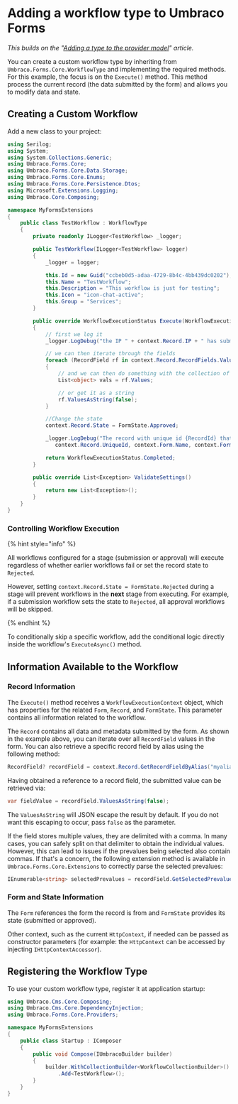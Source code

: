 # Adding a workflow type to Umbraco Forms

*This builds on the "[Adding a type to the provider model](adding-a-type.md)" article.*

You can create a custom workflow type by inheriting from `Umbraco.Forms.Core.WorkflowType` and implementing the required methods. For this example, the focus is on the `Execute()` method. This method process the current record (the data submitted by the form) and allows you to modify data and state.

## Creating a Custom Workflow

Add a new class to your project:

```csharp
using Serilog;
using System;
using System.Collections.Generic;
using Umbraco.Forms.Core;
using Umbraco.Forms.Core.Data.Storage;
using Umbraco.Forms.Core.Enums;
using Umbraco.Forms.Core.Persistence.Dtos;
using Microsoft.Extensions.Logging;
using Umbraco.Core.Composing;

namespace MyFormsExtensions
{
    public class TestWorkflow : WorkflowType
    {
        private readonly ILogger<TestWorkflow> _logger;

        public TestWorkflow(ILogger<TestWorkflow> logger)
        {
            _logger = logger;

            this.Id = new Guid("ccbeb0d5-adaa-4729-8b4c-4bb439dc0202");
            this.Name = "TestWorkflow";
            this.Description = "This workflow is just for testing";
            this.Icon = "icon-chat-active";
            this.Group = "Services";
        }

        public override WorkflowExecutionStatus Execute(WorkflowExecutionContext context)
        {
            // first we log it
            _logger.LogDebug("the IP " + context.Record.IP + " has submitted a record");

            // we can then iterate through the fields
            foreach (RecordField rf in context.Record.RecordFields.Values)
            {
                // and we can then do something with the collection of values on each field
                List<object> vals = rf.Values;

                // or get it as a string
                rf.ValuesAsString(false);
            }

            //Change the state
            context.Record.State = FormState.Approved;

            _logger.LogDebug("The record with unique id {RecordId} that was submitted via the Form {FormName} with id {FormId} has been changed to {RecordState} state",
               context.Record.UniqueId, context.Form.Name, context.Form.Id, "approved");

            return WorkflowExecutionStatus.Completed;
        }

        public override List<Exception> ValidateSettings()
        {
            return new List<Exception>();
        }
    }
}
```

### Controlling Workflow Execution

{% hint style="info" %}

All workflows configured for a stage (submission or approval) will execute regardless of whether earlier workflows fail or set the record state to `Rejected`.

However, setting `context.Record.State = FormState.Rejected` during a stage will prevent workflows in the **next** stage from executing. For example, if a submission workflow sets the state to `Rejected`, all approval workflows will be skipped.

{% endhint %}

To conditionally skip a specific workflow, add the conditional logic directly inside the workflow's `ExecuteAsync()` method.

## Information Available to the Workflow

### Record Information

The `Execute()` method receives a `WorkflowExecutionContext` object, which has properties for the related `Form`, `Record`, and `FormState`.  This parameter contains all information related to the workflow.

The `Record` contains all data and metadata submitted by the form.  As shown in the example above, you can iterate over all `RecordField` values in the form. You can also retrieve a specific record field by alias using the following method:

```csharp
RecordField? recordField = context.Record.GetRecordFieldByAlias("myalias");
```

Having obtained a reference to a record field, the submitted value can be retrieved via:

```csharp
var fieldValue = recordField.ValuesAsString(false);
```

The `ValuesAsString` will JSON escape the result by default. If you do not want this escaping to occur, pass `false` as the parameter.

If the field stores multiple values, they are delimited with a comma. In many cases, you can safely split on that delimiter to obtain the individual values. However, this can lead to issues if the prevalues being selected also contain commas. If that's a concern, the following extension method is available in `Umbraco.Forms.Core.Extensions` to correctly parse the selected prevalues:

```csharp
IEnumerable<string> selectedPrevalues = recordField.GetSelectedPrevalues();
```

### Form and State Information

The `Form` references the form the record is from and `FormState` provides its state (submitted or approved).

Other context, such as the current `HttpContext`, if needed can be passed as constructor parameters (for example: the `HttpContext` can be accessed by injecting `IHttpContextAccessor`).

## Registering the Workflow Type

To use your custom workflow type, register it at application startup:

```csharp
using Umbraco.Cms.Core.Composing;
using Umbraco.Cms.Core.DependencyInjection;
using Umbraco.Forms.Core.Providers;

namespace MyFormsExtensions
{
    public class Startup : IComposer
    {
        public void Compose(IUmbracoBuilder builder)
        {
            builder.WithCollectionBuilder<WorkflowCollectionBuilder>()
                .Add<TestWorkflow>();
        }
    }
}
```
